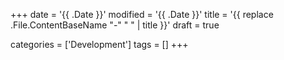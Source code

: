 +++
date = '{{ .Date }}'
modified = '{{ .Date }}'
title = '{{ replace .File.ContentBaseName "-" " " | title }}'
draft = true

categories = ['Development']
tags = []
+++
